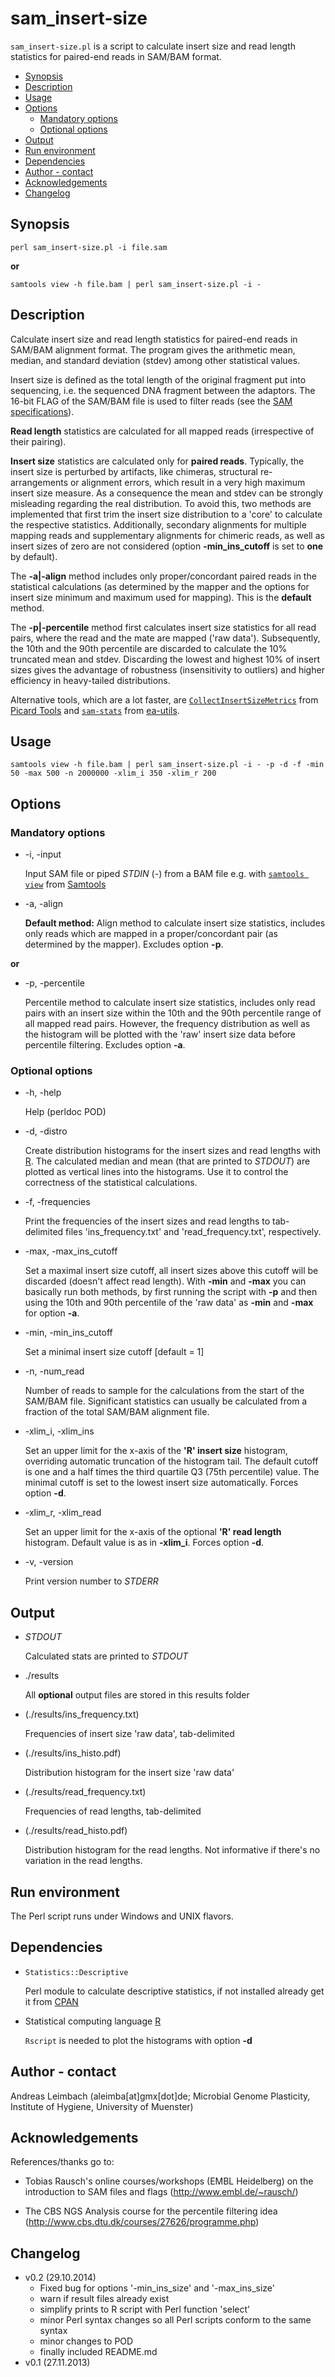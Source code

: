 sam_insert-size
===============

`sam_insert-size.pl` is a script to calculate insert size and read length statistics for paired-end reads in SAM/BAM format.

* [Synopsis](#synopsis)
* [Description](#description)
* [Usage](#usage)
* [Options](#options)
  * [Mandatory options](#mandatory-options)
  * [Optional options](#optional-options)
* [Output](#output)
* [Run environment](#run-environment)
* [Dependencies](#dependencies)
* [Author - contact](#author---contact)
* [Acknowledgements](#acknowledgements)
* [Changelog](#changelog)

## Synopsis

    perl sam_insert-size.pl -i file.sam

**or**

    samtools view -h file.bam | perl sam_insert-size.pl -i -

## Description

Calculate insert size and read length statistics for paired-end reads
in SAM/BAM alignment format. The program gives the arithmetic mean,
median, and standard deviation (stdev) among other statistical values.

Insert size is defined as the total length of the original fragment
put into sequencing, i.e. the sequenced DNA fragment between the
adaptors. The 16-bit FLAG of the SAM/BAM file is used to filter reads
(see the [SAM specifications](http://samtools.sourceforge.net/SAM1.pdf)).

**Read length** statistics are calculated for all mapped reads
(irrespective of their pairing).

**Insert size** statistics are calculated only for **paired reads**.
Typically, the insert size is perturbed by artifacts, like chimeras,
structural re-arrangements or alignment errors, which result in a
very high maximum insert size measure. As a consequence the mean and
stdev can be strongly misleading regarding the real distribution. To
avoid this, two methods are implemented that first trim the insert
size distribution to a 'core' to calculate the respective statistics.
Additionally, secondary alignments for multiple mapping reads and
supplementary alignments for chimeric reads, as well as insert sizes
of zero are not considered (option **-min_ins_cutoff** is set to
**one** by default).

The **-a|-align** method includes only proper/concordant paired reads
in the statistical calculations (as determined by the mapper and the
options for insert size minimum and maximum used for mapping). This
is the **default** method.

The **-p|-percentile** method first calculates insert size statistics
for all read pairs, where the read and the mate are mapped ('raw
data'). Subsequently, the 10th and the 90th percentile are discarded
to calculate the 10% truncated mean and stdev. Discarding the lowest
and highest 10% of insert sizes gives the advantage of robustness
(insensitivity to outliers) and higher efficiency in heavy-tailed
distributions.

Alternative tools, which are a lot faster, are [`CollectInsertSizeMetrics`](https://broadinstitute.github.io/picard/command-line-overview.html#CollectInsertSizeMetrics)
from [Picard Tools](https://broadinstitute.github.io/picard/) and
[`sam-stats`](https://code.google.com/p/ea-utils/wiki/SamStats) from
[ea-utils](https://code.google.com/p/ea-utils/).

## Usage

    samtools view -h file.bam | perl sam_insert-size.pl -i - -p -d -f -min 50 -max 500 -n 2000000 -xlim_i 350 -xlim_r 200

## Options

### Mandatory options

- -i, -input

    Input SAM file or piped *STDIN* (-) from a BAM file e.g. with [`samtools view`](http://www.htslib.org/doc/samtools-1.1.html) from [Samtools](http://www.htslib.org/)

- -a, -align

    **Default method:** Align method to calculate insert size statistics, includes only reads which are mapped in a proper/concordant pair (as determined by the mapper). Excludes option **-p**.

**or**

- -p, -percentile

    Percentile method to calculate insert size statistics, includes only read pairs with an insert size within the 10th and the 90th percentile range of all mapped read pairs. However, the frequency distribution as well as the histogram will be plotted with the 'raw' insert size data before percentile filtering. Excludes option **-a**.

### Optional options

- -h, -help

    Help (perldoc POD)

- -d, -distro

    Create distribution histograms for the insert sizes and read lengths with [R](http://www.r-project.org/). The calculated median and mean (that are printed to *STDOUT*) are plotted as vertical lines into the histograms. Use it to control the correctness of the statistical calculations.

- -f, -frequencies

    Print the frequencies of the insert sizes and read lengths to tab-delimited files 'ins_frequency.txt' and 'read_frequency.txt', respectively.

- -max, -max_ins_cutoff

    Set a maximal insert size cutoff, all insert sizes above this cutoff will be discarded (doesn't affect read length). With **-min** and **-max** you can basically run both methods, by first running the script with **-p** and then using the 10th and 90th percentile of the 'raw data' as **-min** and **-max** for option **-a**.

- -min, -min_ins_cutoff

    Set a minimal insert size cutoff [default = 1]

- -n, -num_read

    Number of reads to sample for the calculations from the start of the SAM/BAM file. Significant statistics can usually be calculated from a fraction of the total SAM/BAM alignment file.

- -xlim_i, -xlim_ins

    Set an upper limit for the x-axis of the **'R' insert size** histogram, overriding automatic truncation of the histogram tail. The default cutoff is one and a half times the third quartile Q3 (75th percentile) value. The minimal cutoff is set to the lowest insert size automatically. Forces option **-d**.

- -xlim_r, -xlim_read

    Set an upper limit for the x-axis of the optional **'R' read length** histogram. Default value is as in **-xlim_i**. Forces option **-d**.

- -v, -version

    Print version number to *STDERR*

## Output

- *STDOUT*

    Calculated stats are printed to *STDOUT*

- ./results

    All **optional** output files are stored in this results folder

- (./results/ins_frequency.txt)

    Frequencies of insert size 'raw data', tab-delimited

- (./results/ins_histo.pdf)

    Distribution histogram for the insert size 'raw data'

- (./results/read_frequency.txt)

    Frequencies of read lengths, tab-delimited

- (./results/read_histo.pdf)

    Distribution histogram for the read lengths. Not informative if there's no variation in the read lengths.

## Run environment

The Perl script runs under Windows and UNIX flavors.

## Dependencies

- `Statistics::Descriptive`

    Perl module to calculate descriptive statistics, if not installed already get it from [CPAN](http://www.cpan.org/)

- Statistical computing language [R](http://www.r-project.org/)

    `Rscript` is needed to plot the histograms with option **-d**

## Author - contact

Andreas Leimbach (aleimba[at]gmx[dot]de; Microbial Genome Plasticity, Institute of Hygiene, University of Muenster)

## Acknowledgements

References/thanks go to:

- Tobias Rausch's online courses/workshops (EMBL Heidelberg) on the introduction to SAM files and flags (http://www.embl.de/~rausch/)

- The CBS NGS Analysis course for the percentile filtering idea (http://www.cbs.dtu.dk/courses/27626/programme.php)

## Changelog

- v0.2 (29.10.2014)
    - Fixed bug for options '-min_ins_size' and '-max_ins_size'
    - warn if result files already exist
    - simplify prints to R script with Perl function 'select'
    - minor Perl syntax changes so all Perl scripts conform to the same syntax
    - minor changes to POD
    - finally included README.md
- v0.1 (27.11.2013)
